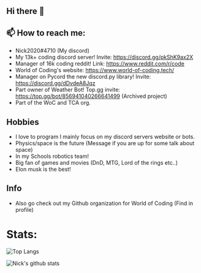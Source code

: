 ## Hi there 👋

## 📫 How to reach me: 
  * Nick2020#4710 (My discord)
  * My 13k+ coding discord server! Invite: https://discord.gg/pkShK9ax2X 
  * Manager of 16k coding reddit! Link: https://www.reddit.com/r/code
  * World of Coding's website: https://www.world-of-coding.tech/
  * Manager on Pycord the new discord.py library! Invite: https://discord.gg/dDvdeA8Jqz
  * Part owner of Weather Bot! Top.gg invite: https://top.gg/bot/856941040266641499 (Archived project)
  * Part of the WoC and TCA org.
 
## Hobbies 
* I love to program I mainly focus on my discord servers website or bots.
* Physics/space is the future (Message if you are up for some talk about space)
* In my Schools robotics team!
* Big fan of games and movies (DnD, MTG, Lord of the rings etc..)
* Elon musk is the best!

## Info

* Also go check out my Github organization for World of Coding (Find in profile)

# Stats:
![Top Langs](https://github-readme-stats.vercel.app/api/top-langs/?username=Nick67644)

![Nick's github stats](https://github-readme-stats.vercel.app/api?username=Nick67644)
